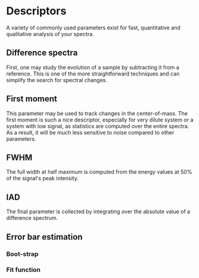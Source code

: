 # Descriptors

A variety of commonly used parameters exist for fast, quantitative and qualitative analysis of your spectra. 

## Difference spectra

First, one may study the evolution of a sample by subtracting it from a reference. This is one of the more straightforward techniques and can simplify the search for spectral changes. 

## First moment

This parameter may be used to track changes in the center-of-mass. The first moment is such a nice descriptor, especially for very dilute system or a system with low signal, as statistics are computed over the entire spectra. As a result, it will be much less sensitive to noise compared to other parameters. 

## FWHM

The full width at half maximum is computed from the energy values at 50% of the signal's peak intensity. 

## IAD

The final parameter is collected by integrating over the absolute value of a difference spectrum. 

## Error bar estimation

### Boot-strap

### Fit function
